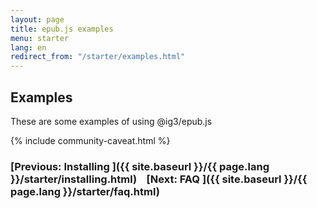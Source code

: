 ```yaml
---
layout: page
title: epub.js examples
menu: starter
lang: en
redirect_from: "/starter/examples.html"
---
```


## Examples

These are some examples of using @ig3/epub.js

{% include community-caveat.html %}

###  [Previous: Installing ]({{ site.baseurl }}/{{ page.lang }}/starter/installing.html)&nbsp;&nbsp;&nbsp;&nbsp;[Next: FAQ ]({{ site.baseurl }}/{{ page.lang }}/starter/faq.html)
